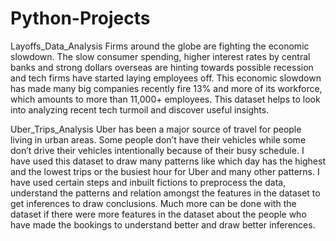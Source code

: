 # Python-Projects
Layoffs_Data_Analysis
Firms around the globe are fighting the economic slowdown. The slow consumer spending, higher interest rates by central banks and strong dollars overseas are hinting towards possible recession and tech firms have started laying employees off. This economic slowdown has made many big companies recently fire 13% and more of its workforce, which amounts to more than 11,000+ employees. This dataset helps to look into analyzing recent tech turmoil and discover useful insights.

Uber_Trips_Analysis
Uber has been a major source of travel for people living in urban areas. Some people don’t have their vehicles while some don’t drive their vehicles intentionally because of their busy schedule. I have used this dataset to draw many patterns like which day has the highest and the lowest trips or the busiest hour for Uber and many other patterns. I have used certain steps and inbuilt fictions to preprocess the data, understand the patterns and relation amongst the features in the dataset to get inferences to draw conclusions. Much more can be done with the dataset if there were more features in the dataset about the people who have made the bookings to understand better and draw better inferences.
